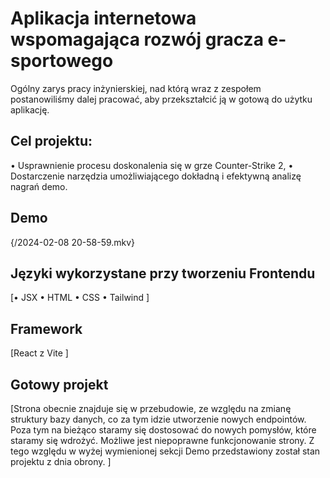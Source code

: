 # Aplikacja internetowa wspomagająca rozwój gracza e-sportowego
Ogólny zarys pracy inżynierskiej, nad którą wraz z zespołem postanowiliśmy dalej pracować, aby przekształcić ją w gotową do użytku aplikację.

## Cel projektu:
• Usprawnienie procesu doskonalenia się w grze Counter-Strike 2,
• Dostarczenie narzędzia umożliwiającego dokładną i efektywną analizę nagrań demo.

## Demo
{/2024-02-08 20-58-59.mkv}

## Języki wykorzystane przy tworzeniu Frontendu
[• JSX
• HTML
• CSS
• Tailwind
]
## Framework
[React z Vite
]

## Gotowy projekt
[Strona obecnie znajduje się w przebudowie, ze względu na zmianę struktury bazy danych, co za tym idzie utworzenie nowych endpointów. Poza tym na bieżąco staramy się dostosować do nowych pomysłów, które staramy się wdrożyć.
Możliwe jest niepoprawne funkcjonowanie strony. Z tego względu w wyżej wymienionej sekcji Demo przedstawiony został stan projektu z dnia obrony.
]



